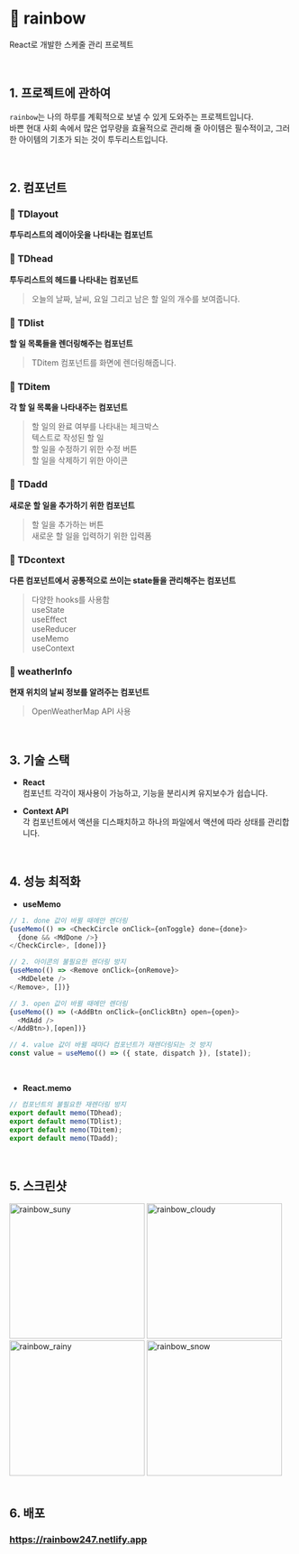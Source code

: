 # 🌈 rainbow
React로 개발한 스케줄 관리 프로젝트

</br>

## 1. 프로젝트에 관하여
`rainbow`는 나의 하루를 계획적으로 보낼 수 있게 도와주는 프로젝트입니다.</br>
바쁜 현대 사회 속에서 많은 업무량을 효율적으로 관리해 줄 아이템은 필수적이고, 그러한 아이템의 기초가 되는 것이 투두리스트입니다.

</br>

## 2. 컴포넌트
### 💎 TDlayout
**투두리스트의 레이아웃을 나타내는 컴포넌트**

### 💎 TDhead
**투두리스트의 헤드를 나타내는 컴포넌트** </br>
> 오늘의 날짜, 날씨, 요일 그리고 남은 할 일의 개수를 보여줍니다.

### 💎 TDlist
**할 일 목록들을 렌더링해주는 컴포넌트**
> TDitem 컴포넌트를 화면에 렌더링해줍니다.

### 💎 TDitem
**각 할 일 목록을 나타내주는 컴포넌트**
> 할 일의 완료 여부를 나타내는 체크박스 </br>
> 텍스트로 작성된 할 일 </br>
> 할 일을 수정하기 위한 수정 버튼 </br>
> 할 일을 삭제하기 위한 아이콘 </br>

### 💎 TDadd
**새로운 할 일을 추가하기 위한 컴포넌트**
> 할 일을 추가하는 버튼 </br>
> 새로운 할 일을 입력하기 위한 입력폼 </br>

### 💎 TDcontext
**다른 컴포넌트에서 공통적으로 쓰이는 state들을 관리해주는 컴포넌트**
> 다양한 hooks를 사용함 </br>
> useState </br>
> useEffect </br>
> useReducer </br>
> useMemo </br>
> useContext </br>

### 💎 weatherInfo
**현재 위치의 날씨 정보를 알려주는 컴포넌트**
> OpenWeatherMap API 사용

</br>

## 3. 기술 스택
- **React**</br>
  컴포넌트 각각이 재사용이 가능하고, 기능을 분리시켜 유지보수가 쉽습니다.

- **Context API**</br>
  각 컴포넌트에서 액션을 디스패치하고 하나의 파일에서 액션에 따라 상태를 관리합니다.
  
  </br>

## 4. 성능 최적화
* **useMemo**
```javascript
// 1. done 값이 바뀔 때에만 렌더링
{useMemo(() => <CheckCircle onClick={onToggle} done={done}>
  {done && <MdDone />}
</CheckCircle>, [done])}

// 2. 아이콘의 불필요한 렌더링 방지
{useMemo(() => <Remove onClick={onRemove}>
  <MdDelete />
</Remove>, [])}

// 3. open 값이 바뀔 때에만 렌더링
{useMemo(() => (<AddBtn onClick={onClickBtn} open={open}>
  <MdAdd />
</AddBtn>),[open])}

// 4. value 값이 바뀔 때마다 컴포넌트가 재렌더링되는 것 방지
const value = useMemo(() => ({ state, dispatch }), [state]);
``` 
</br>

* **React.memo**
```javascript
// 컴포넌트의 불필요한 재렌더링 방지
export default memo(TDhead);
export default memo(TDlist);
export default memo(TDitem);
export default memo(TDadd);
```

</br>

## 5. 스크린샷

<div>
  <img width="240" alt="rainbow_suny" src="https://user-images.githubusercontent.com/71072930/226807833-ad2d013a-7edc-4eb4-bc61-007aaf8f1690.png">
  <img width="240" alt="rainbow_cloudy" src="https://user-images.githubusercontent.com/71072930/226807557-46c1775f-e425-4798-b753-60601179d33f.png">
  <img width="240" alt="rainbow_rainy" src="https://user-images.githubusercontent.com/71072930/226809207-e684245e-5854-404c-a0eb-871d114e3525.png">
  <img width="240" alt="rainbow_snow" src="https://user-images.githubusercontent.com/71072930/226808626-4db71f87-931a-44f5-afe2-af632b07bac6.png">
  </div>


</br>

## 6. 배포
### https://rainbow247.netlify.app

</br>
